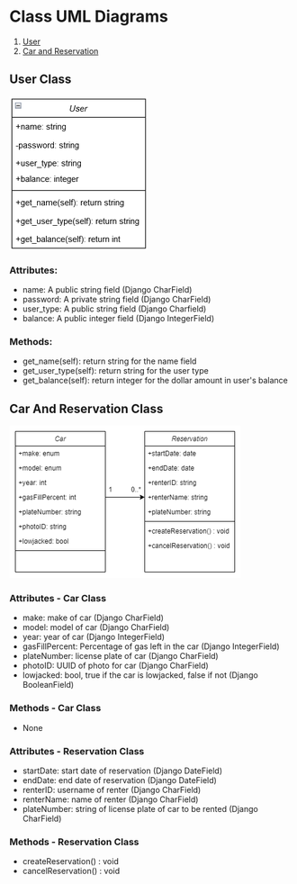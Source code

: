 # Class UML Diagrams

1. [User](#User-Class)
2. [Car and Reservation](#Car-And-Reservation-Class)

## User Class

![User Class](figs/UserClass.png)

### Attributes:
* name: A public string field (Django CharField)
* password: A private string field (Django CharField)
* user_type: A public string field (Django Charfield)
* balance: A public integer field (Django IntegerField)

### Methods:
* get_name(self): return string for the name field
* get_user_type(self): return string for the user type
* get_balance(self): return integer for the dollar amount in user's balance

## Car And Reservation Class

![Car And Reservation Class](figs/CarAndReservationClass.png)  

### Attributes - Car Class
* make: make of car (Django CharField)  
* model: model of car (Django CharField)  
* year: year of car (Django IntegerField)  
* gasFillPercent: Percentage of gas left in the car (Django IntegerField)  
* plateNumber: license plate of car (Django CharField)  
* photoID: UUID of photo for car (Django CharField)  
* lowjacked: bool, true if the car is lowjacked, false if not (Django BooleanField)  

### Methods - Car Class
* None  

### Attributes - Reservation Class
* startDate: start date of reservation (Django DateField)  
* endDate: end date of reservation (Django DateField)  
* renterID: username of renter (Django CharField)  
* renterName: name of renter (Django CharField)  
* plateNumber: string of license plate of car to be rented (Django CharField)  

### Methods - Reservation Class
* createReservation() : void  
* cancelReservation() : void  
